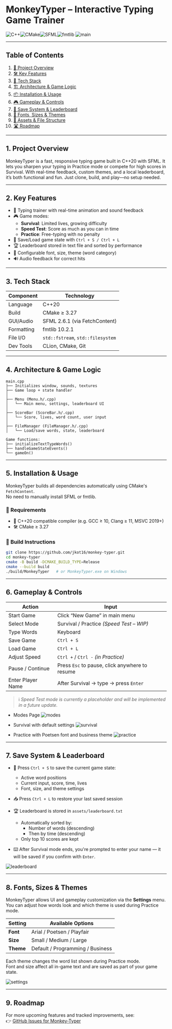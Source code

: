 # MonkeyTyper – Interactive Typing Game Trainer

![C++](https://img.shields.io/badge/C%2B%2B-20-blue?logo=c%2B%2B)![CMake](https://img.shields.io/badge/CMake-%3E=3.27-blue?logo=cmake)![SFML](https://img.shields.io/badge/SFML-2.6.1-green?logo=sfml)![fmtlib](https://img.shields.io/badge/fmtlib-10.2.1-lightgrey)
![main](pngs/main.png)

---

## Table of Contents
1. [🔎 Project Overview](#1-project-overview)  
2. [🛠️ Key Features](#2-key-features)  
3. [🧰 Tech Stack](#3-tech-stack)  
4. [🏗️ Architecture & Game Logic](#4-architecture--game-logic)  
5. [📦 Installation & Usage](#5-installation--usage)  
6. [🎮 Gameplay & Controls](#6-gameplay--controls)  
7. [💾 Save System & Leaderboard](#7-save-system--leaderboard)  
8. [🎨 Fonts, Sizes & Themes](#8-fonts-sizes--themes)  
9. [📁 Assets & File Structure](#9-assets--file-structure)  
10. [🛣️ Roadmap](#10-roadmap)

---
## 1. Project Overview

MonkeyTyper is a fast, responsive typing game built in C++20 with SFML. It lets you sharpen your typing in Practice mode or compete for high scores in Survival. With real-time feedback, custom themes, and a local leaderboard, it’s both functional and fun. Just clone, build, and play—no setup needed.

---

## 2. Key Features

- 🧠 Typing trainer with real-time animation and sound feedback
- 🎮 Game modes:
  - **Survival**: Limited lives, growing difficulty
  - **Speed Test**: Score as much as you can in time
  - **Practice**: Free-typing with no penalty
- 💾 Save/Load game state with `Ctrl + S / Ctrl + L`
- 🏆 Leaderboard stored in text file and sorted by performance
- 🎨 Configurable font, size, theme (word category)
- 🔊 Audio feedback for correct hits

---

## 3. Tech Stack

| Component   | Technology                |
|------------|---------------------------|
| Language    | C++20                     |
| Build       | CMake ≥ 3.27              |
| GUI/Audio   | SFML 2.6.1 (via FetchContent) |
| Formatting  | fmtlib 10.2.1             |
| File I/O    | `std::fstream`, `std::filesystem` |
| Dev Tools   | CLion, CMake, Git         |

---

## 4. Architecture & Game Logic
```
main.cpp
├── Initializes window, sounds, textures
├── Game loop + state handler
│
├── Menu (Menu.h/.cpp)
│   └── Main menu, settings, leaderboard UI
│
├── ScoreBar (ScoreBar.h/.cpp)
│   └── Score, lives, word count, user input
│
├── FileManager (FileManager.h/.cpp)
│   └── Load/save words, state, leaderboard

Game functions:
├── initializeTextTypeWords()
├── handleGameStateEvents()
└── gameOn()
```

---

## 5. Installation & Usage
MonkeyTyper builds all dependencies automatically using CMake's `FetchContent`.  
No need to manually install SFML or fmtlib.

### 🔧 Requirements

- 🧩 C++20 compatible compiler (e.g. GCC ≥ 10, Clang ≥ 11, MSVC 2019+)
- 🛠️ CMake ≥ 3.27

### 🔨 Build Instructions

```bash
git clone https://github.com/jkot16/monkey-typer.git
cd monkey-typer
cmake -B build -DCMAKE_BUILD_TYPE=Release
cmake --build build
./build/MonkeyTyper   # or MonkeyTyper.exe on Windows
```

---

## 6. Gameplay & Controls

| Action               | Input                                 |
|----------------------|----------------------------------------|
| Start Game           | Click “New Game” in main menu          |
| Select Mode          | Survival / Practice *(Speed Test – WIP)* |
| Type Words           | Keyboard                               |
| Save Game            | `Ctrl + S`                             |
| Load Game            | `Ctrl + L`                             |
| Adjust Speed         | `Ctrl +` / `Ctrl -` *(in Practice)*    |
| Pause / Continue     | Press `Esc` to pause, click anywhere to resume |
| Enter Player Name    | After Survival → type → press `Enter`  |

> ℹ️ *Speed Test mode is currently a placeholder and will be implemented in a future update.*

- Modes Page
![modes](pngs/modes.png)

- Survival with default settings
![survival](pngs/survival.png)

- Practice with Poetsen font and business theme
![practice](pngs/practice.png)

---

## 7. Save System & Leaderboard

- 💾 Press `Ctrl + S` to save the current game state:
  - Active word positions  
  - Current input, score, time, lives  
  - Font, size, and theme settings  

- 📥 Press `Ctrl + L` to restore your last saved session

- 🏆 Leaderboard is stored in `assets/leaderboard.txt`
  - Automatically sorted by:
    - Number of words (descending)
    - Then by time (descending)
  - Only top 10 scores are kept

- ⌨️ After Survival mode ends, you're prompted to enter your name — it will be saved if you confirm with `Enter`.

![leaderboard](pngs/leaderboard.png)

---

## 8. Fonts, Sizes & Themes

MonkeyTyper allows UI and gameplay customization via the **Settings** menu.  
You can adjust how words look and which theme is used during Practice mode.

| Setting     | Available Options                  |
|-------------|-------------------------------------|
| **Font**    | Arial / Poetsen / Playfair          |
| **Size**    | Small / Medium / Large              |
| **Theme**   | Default / Programming / Business     |

Each theme changes the word list shown during Practice mode.  
Font and size affect all in-game text and are saved as part of your game state.

![settings](pngs/settings.png)

---

## 9. Roadmap
For more upcoming features and tracked improvements, see:  
👉 [GitHub Issues for Monkey-Typer](https://github.com/jkot16/monkey-typer/issues)
